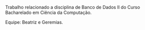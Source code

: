 Trabalho relacionado a disciplina de Banco de Dados II do Curso Bacharelado em Ciência da Computação.

Equipe: Beatriz e Geremias.
